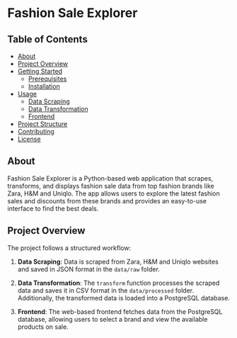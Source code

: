 # Fashion Sale Explorer

## Table of Contents

- [About](#about)
- [Project Overview](#project-overview)
- [Getting Started](#getting-started)
  - [Prerequisites](#prerequisites)
  - [Installation](#installation)
- [Usage](#usage)
  - [Data Scraping](#data-scraping)
  - [Data Transformation](#data-transformation)
  - [Frontend](#frontend)
- [Project Structure](#project-structure)
- [Contributing](#contributing)
- [License](#license)

## About

Fashion Sale Explorer is a Python-based web application that scrapes, transforms, and displays fashion sale data from top fashion brands like Zara, H&M and Uniqlo. The app allows users to explore the latest fashion sales and discounts from these brands and provides an easy-to-use interface to find the best deals.

## Project Overview

The project follows a structured workflow:

1. **Data Scraping**: Data is scraped from Zara, H&M and Uniqlo websites and saved in JSON format in the `data/raw` folder.

2. **Data Transformation**: The `transform` function processes the scraped data and saves it in CSV format in the `data/processed` folder. Additionally, the transformed data is loaded into a PostgreSQL database.

3. **Frontend**: The web-based frontend fetches data from the PostgreSQL database, allowing users to select a brand and view the available products on sale.
